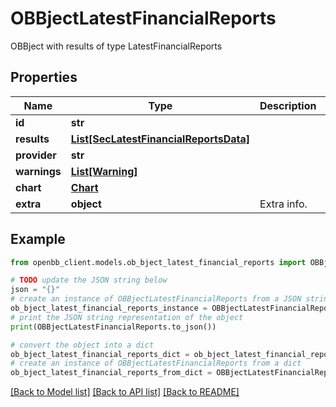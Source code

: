 # OBBjectLatestFinancialReports

OBBject with results of type LatestFinancialReports

## Properties

Name | Type | Description | Notes
------------ | ------------- | ------------- | -------------
**id** | **str** |  | [optional] 
**results** | [**List[SecLatestFinancialReportsData]**](SecLatestFinancialReportsData.md) |  | [optional] 
**provider** | **str** |  | [optional] 
**warnings** | [**List[Warning]**](Warning.md) |  | [optional] 
**chart** | [**Chart**](Chart.md) |  | [optional] 
**extra** | **object** | Extra info. | [optional] 

## Example

```python
from openbb_client.models.ob_bject_latest_financial_reports import OBBjectLatestFinancialReports

# TODO update the JSON string below
json = "{}"
# create an instance of OBBjectLatestFinancialReports from a JSON string
ob_bject_latest_financial_reports_instance = OBBjectLatestFinancialReports.from_json(json)
# print the JSON string representation of the object
print(OBBjectLatestFinancialReports.to_json())

# convert the object into a dict
ob_bject_latest_financial_reports_dict = ob_bject_latest_financial_reports_instance.to_dict()
# create an instance of OBBjectLatestFinancialReports from a dict
ob_bject_latest_financial_reports_from_dict = OBBjectLatestFinancialReports.from_dict(ob_bject_latest_financial_reports_dict)
```
[[Back to Model list]](../README.md#documentation-for-models) [[Back to API list]](../README.md#documentation-for-api-endpoints) [[Back to README]](../README.md)


